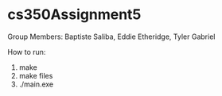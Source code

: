 # cs350Assignment5
Group Members:
Baptiste Saliba, Eddie Etheridge, Tyler Gabriel

How to run:
1. make
2. make files
3. ./main.exe
